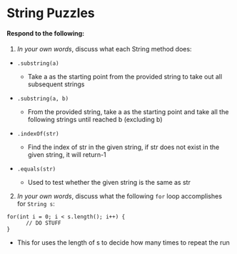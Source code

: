 # String Puzzles
#### Respond to the following:

1. *In your own words*, discuss what each String method does:
  * `.substring(a)`
    * Take a as the starting point from the provided string to take out all subsequent strings

  * `.substring(a, b)`
    * From the provided string, take a as the starting point and take all the following strings until reached b (excluding b)

  * `.indexOf(str)`
    * Find the index of str in the given string, if str does not exist in the given string, it will return-1

  * `.equals(str)`
    * Used to test whether the given string is the same as str


2. *In your own words*, discuss what the following `for` loop accomplishes for `String s`:
```
for(int i = 0; i < s.length(); i++) {
      // DO STUFF
}
```
  * This for uses the length of s to decide how many times to repeat the run
